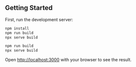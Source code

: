 ## Getting Started

First, run the development server:

```bash
npm install
npm run build
npx serve build
```

```bash
npm run build
npx serve build
```

Open [http://localhost:3000](http://localhost:3000) with your browser to see the result.